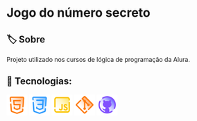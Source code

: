 <h1><b>Jogo do número secreto</b></h1>

<h2>🏷  Sobre</h2>
<p>Projeto utilizado nos cursos de lógica de programação da Alura.</p>

## 🚀 Tecnologias:
<div>
  <img src="https://github.com/MarceloM-Albuquerque/jogo-do-numero-secreto/blob/main/img/html.png">
  <img src="https://github.com/MarceloM-Albuquerque/jogo-do-numero-secreto/blob/main/img/css.png">
  <img src="https://github.com/MarceloM-Albuquerque/jogo-do-numero-secreto/blob/main/img/js.png">
  <img src="https://github.com/MarceloM-Albuquerque/jogo-do-numero-secreto/blob/main/img/git.png">
  <img src="https://github.com/MarceloM-Albuquerque/jogo-do-numero-secreto/blob/main/img/github.png">
</div>
